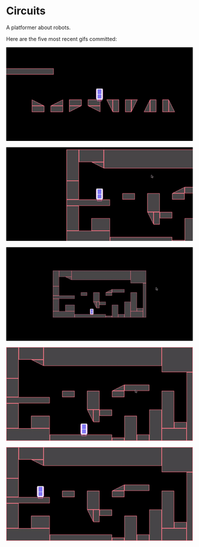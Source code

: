 # Circuits
A platformer about robots.

Here are the five most recent gifs committed:

![022-sloped-quads.gif](gifs/022-sloped-quads.gif?raw=true "022-sloped-quads")

![021-camera-lock.gif](gifs/021-camera-lock.gif?raw=true "021-camera-lock")

![020-camera-zoom.gif](gifs/020-camera-zoom.gif?raw=true "020-camera-zoom")

![019-camera-move.gif](gifs/019-camera-move.gif?raw=true "019-camera-move")

![018-vertical-slopes.gif](gifs/018-vertical-slopes.gif?raw=true "018-vertical-slopes")
